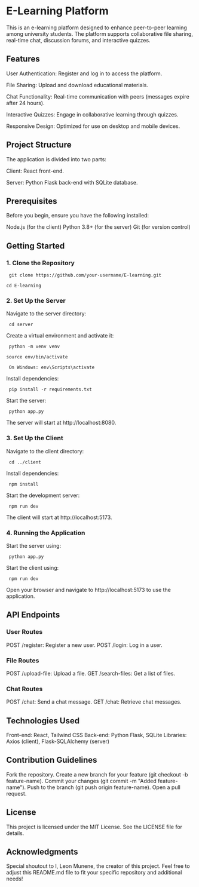 # E-Learning Platform
This is an e-learning platform designed to enhance peer-to-peer learning among university students. The platform supports collaborative file sharing, real-time chat, discussion forums, and interactive quizzes.

## Features
User Authentication: Register and log in to access the platform.

File Sharing: Upload and download educational materials.

Chat Functionality: Real-time communication with peers (messages expire after 24 hours).

Interactive Quizzes: Engage in collaborative learning through quizzes.

Responsive Design: Optimized for use on desktop and mobile devices.

## Project Structure
The application is divided into two parts:

 Client: React front-end.
 
 Server: Python Flask back-end with SQLite database.

## Prerequisites
Before you begin, ensure you have the following installed:

Node.js (for the client)
Python 3.8+ (for the server)
Git (for version control)

## Getting Started
### 1. Clone the Repository
`
git clone https://github.com/your-username/E-learning.git`

`cd E-learning`
### 2. Set Up the Server
Navigate to the server directory:

`
cd server`

Create a virtual environment and activate it:

`
python -m venv venv`

`source env/bin/activate `

` On Windows: env\Scripts\activate`

Install dependencies:

`
pip install -r requirements.txt`

Start the server:

`
python app.py`

The server will start at http://localhost:8080.
### 3. Set Up the Client
Navigate to the client directory:

`
cd ../client`

Install dependencies:

`
npm install`

Start the development server:

`
npm run dev`

The client will start at http://localhost:5173.
### 4. Running the Application
Start the server using:

`
python app.py`

Start the client using:

`
npm run dev`

Open your browser and navigate to http://localhost:5173 to use the application.

## API Endpoints
### User Routes
POST /register: Register a new user.
POST /login: Log in a user.
### File Routes
POST /upload-file: Upload a file.
GET /search-files: Get a list of files.
### Chat Routes
POST /chat: Send a chat message.
GET /chat: Retrieve chat messages.

## Technologies Used
Front-end: React, Tailwind CSS
Back-end: Python Flask, SQLite
Libraries: Axios (client), Flask-SQLAlchemy (server)

## Contribution Guidelines
Fork the repository.
Create a new branch for your feature (git checkout -b feature-name).
Commit your changes (git commit -m "Added feature-name").
Push to the branch (git push origin feature-name).
Open a pull request.

## License
This project is licensed under the MIT License. See the LICENSE file for details.

## Acknowledgments
Special shoutout to I, Leon Munene, the creator of this project.
Feel free to adjust this README.md file to fit your specific repository and additional needs!
